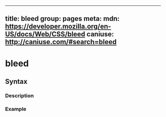 
  ---
  title: bleed
  group: pages
  meta:
    mdn: https://developer.mozilla.org/en-US/docs/Web/CSS/bleed
    caniuse: http://caniuse.com/#search=bleed
  ---

  # bleed
  <!--- Introduction for bleed, keep it brief and set the overall context -->

  ## Syntax
  <!--- Introduce the various syntax for bleed -->

  ### Description
  <!--- For each major section of syntax, provide a description explaining its usage further -->

  ### Example
  <!--- Provide code examples for the syntax block you're currently describing -->